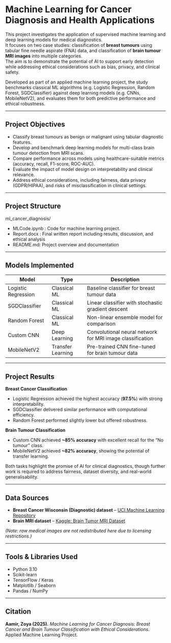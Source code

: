 # Machine Learning for Cancer Diagnosis and Health Applications

This project investigates the application of supervised machine learning and deep learning models for medical diagnostics.  
It focuses on two case studies: classification of **breast tumours** using tabular fine needle aspirate (FNA) data, and classification of **brain tumour MRI images** into multiple categories.  
The aim is to demonstrate the potential of AI to support early detection while addressing ethical considerations such as bias, privacy, and clinical safety.

Developed as part of an applied machine learning project, the study benchmarks classical ML algorithms (e.g. Logistic Regression, Random Forest, SGDClassifier) against deep learning models (e.g. CNNs, MobileNetV2), and evaluates them for both predictive performance and ethical robustness.

---

## Project Objectives
- Classify breast tumours as benign or malignant using tabular diagnostic features.  
- Develop and benchmark deep learning models for multi-class brain tumour detection from MRI scans.  
- Compare performance across models using healthcare-suitable metrics (accuracy, recall, F1-score, ROC-AUC).  
- Evaluate the impact of model design on interpretability and clinical relevance.  
- Address ethical considerations, including fairness, data privacy (GDPR/HIPAA), and risks of misclassification in clinical settings.  

---

## Project Structure
ml_cancer_diagnosis/

- MLCode.ipynb : Code for machine learning project.
- Report.docx : Final written report including results, discussion, and ethical analysis
- README.md: Project overview and documentation

---

## Models Implemented
| Model              | Type             | Description |
|--------------------|------------------|-------------|
| Logistic Regression | Classical ML     | Baseline classifier for breast tumour data |
| SGDClassifier      | Classical ML     | Linear classifier with stochastic gradient descent |
| Random Forest      | Classical ML     | Non-linear ensemble model for comparison |
| Custom CNN         | Deep Learning    | Convolutional neural network for MRI image classification |
| MobileNetV2        | Transfer Learning| Pre-trained CNN fine-tuned for brain tumour data |

---

## Project Results

**Breast Cancer Classification**  
- Logistic Regression achieved the highest accuracy (**97.5%**) with strong interpretability.  
- SGDClassifier delivered similar performance with computational efficiency.  
- Random Forest performed slightly lower but offered robustness.  

**Brain Tumour Classification**  
- Custom CNN achieved **~85% accuracy** with excellent recall for the “No tumour” class.  
- MobileNetV2 achieved **~82% accuracy**, showing the potential of transfer learning.  

Both tasks highlight the promise of AI for clinical diagnostics, though further work is required to address fairness, dataset diversity, and real-world generalisability.

---

## Data Sources
- **Breast Cancer Wisconsin (Diagnostic) dataset** – [UCI Machine Learning Repository](https://archive.ics.uci.edu/ml/datasets/Breast+Cancer+Wisconsin+(Diagnostic))  
- **Brain MRI dataset** – [Kaggle: Brain Tumor MRI Dataset](https://www.kaggle.com/datasets/masoudnickparvar/brain-tumor-mri-dataset)  

*(Note: raw medical images are not redistributed here due to licensing restrictions.)*

---

## Tools & Libraries Used
- Python 3.10  
- Scikit-learn  
- TensorFlow / Keras  
- Matplotlib / Seaborn  
- Pandas / NumPy  

---

## Citation
**Aamir, Zoya (2025).** *Machine Learning for Cancer Diagnosis: Breast Cancer and Brain Tumour Classification with Ethical Considerations*. Applied Machine Learning Project.  

